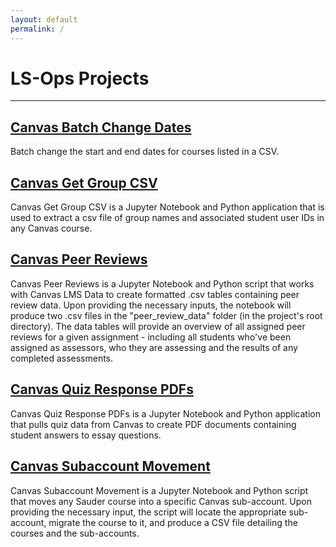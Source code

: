```yaml
---
layout: default
permalink: /
---
```


# LS-Ops Projects

---
## [Canvas Batch Change Dates](canvas-batch-change-dates)
Batch change the start and end dates for courses listed in a CSV.

## [Canvas Get Group CSV](canvas-get-group-csv)

Canvas Get Group CSV is a Jupyter Notebook and Python application that is used to extract a csv file of group names and associated student user IDs in any Canvas course.

## [Canvas Peer Reviews](canvas-peer-reviews)

Canvas Peer Reviews is a Jupyter Notebook and Python script that works with Canvas LMS Data to create formatted .csv tables containing peer review data. Upon providing the necessary inputs, the notebook will produce two .csv files in the "peer_review_data" folder (in the project's root directory). The data tables will provide an overview of all assigned peer reviews for a given assignment - including all students who've been assigned as assessors, who they are assessing and the results of any completed assessments.
## [Canvas Quiz Response PDFs](canvas-quiz-response-pdfs)

Canvas Quiz Response PDFs is a Jupyter Notebook and Python application that pulls quiz data from Canvas to create PDF documents containing student answers to essay questions.

## [Canvas Subaccount Movement](canvas-subaccount-movement)
Canvas Subaccount Movement is a Jupyter Notebook and Python script that moves any Sauder course into a specific Canvas sub-account. Upon providing the necessary input, the script will locate the appropriate sub-account, migrate the course to it, and produce a CSV file detailing the courses and the sub-accounts.